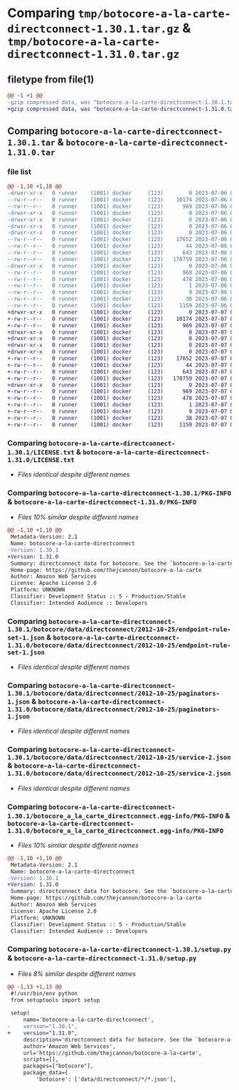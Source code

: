 # Comparing `tmp/botocore-a-la-carte-directconnect-1.30.1.tar.gz` & `tmp/botocore-a-la-carte-directconnect-1.31.0.tar.gz`

## filetype from file(1)

```diff
@@ -1 +1 @@
-gzip compressed data, was "botocore-a-la-carte-directconnect-1.30.1.tar", last modified: Thu Jul  6 01:44:59 2023, max compression
+gzip compressed data, was "botocore-a-la-carte-directconnect-1.31.0.tar", last modified: Fri Jul  7 01:43:49 2023, max compression
```

## Comparing `botocore-a-la-carte-directconnect-1.30.1.tar` & `botocore-a-la-carte-directconnect-1.31.0.tar`

### file list

```diff
@@ -1,18 +1,18 @@
-drwxr-xr-x   0 runner    (1001) docker     (123)        0 2023-07-06 01:44:59.106709 botocore-a-la-carte-directconnect-1.30.1/
--rw-r--r--   0 runner    (1001) docker     (123)    10174 2023-07-06 01:44:58.000000 botocore-a-la-carte-directconnect-1.30.1/LICENSE.txt
--rw-r--r--   0 runner    (1001) docker     (123)      969 2023-07-06 01:44:59.106709 botocore-a-la-carte-directconnect-1.30.1/PKG-INFO
-drwxr-xr-x   0 runner    (1001) docker     (123)        0 2023-07-06 01:44:59.106709 botocore-a-la-carte-directconnect-1.30.1/botocore/
-drwxr-xr-x   0 runner    (1001) docker     (123)        0 2023-07-06 01:44:59.106709 botocore-a-la-carte-directconnect-1.30.1/botocore/data/
-drwxr-xr-x   0 runner    (1001) docker     (123)        0 2023-07-06 01:44:59.106709 botocore-a-la-carte-directconnect-1.30.1/botocore/data/directconnect/
-drwxr-xr-x   0 runner    (1001) docker     (123)        0 2023-07-06 01:44:59.106709 botocore-a-la-carte-directconnect-1.30.1/botocore/data/directconnect/2012-10-25/
--rw-r--r--   0 runner    (1001) docker     (123)    17652 2023-07-06 01:44:40.000000 botocore-a-la-carte-directconnect-1.30.1/botocore/data/directconnect/2012-10-25/endpoint-rule-set-1.json
--rw-r--r--   0 runner    (1001) docker     (123)       44 2023-07-06 01:44:40.000000 botocore-a-la-carte-directconnect-1.30.1/botocore/data/directconnect/2012-10-25/examples-1.json
--rw-r--r--   0 runner    (1001) docker     (123)      643 2023-07-06 01:44:40.000000 botocore-a-la-carte-directconnect-1.30.1/botocore/data/directconnect/2012-10-25/paginators-1.json
--rw-r--r--   0 runner    (1001) docker     (123)   178759 2023-07-06 01:44:40.000000 botocore-a-la-carte-directconnect-1.30.1/botocore/data/directconnect/2012-10-25/service-2.json
-drwxr-xr-x   0 runner    (1001) docker     (123)        0 2023-07-06 01:44:59.106709 botocore-a-la-carte-directconnect-1.30.1/botocore_a_la_carte_directconnect.egg-info/
--rw-r--r--   0 runner    (1001) docker     (123)      969 2023-07-06 01:44:59.000000 botocore-a-la-carte-directconnect-1.30.1/botocore_a_la_carte_directconnect.egg-info/PKG-INFO
--rw-r--r--   0 runner    (1001) docker     (123)      478 2023-07-06 01:44:59.000000 botocore-a-la-carte-directconnect-1.30.1/botocore_a_la_carte_directconnect.egg-info/SOURCES.txt
--rw-r--r--   0 runner    (1001) docker     (123)        1 2023-07-06 01:44:59.000000 botocore-a-la-carte-directconnect-1.30.1/botocore_a_la_carte_directconnect.egg-info/dependency_links.txt
--rw-r--r--   0 runner    (1001) docker     (123)        9 2023-07-06 01:44:59.000000 botocore-a-la-carte-directconnect-1.30.1/botocore_a_la_carte_directconnect.egg-info/top_level.txt
--rw-r--r--   0 runner    (1001) docker     (123)       38 2023-07-06 01:44:59.106709 botocore-a-la-carte-directconnect-1.30.1/setup.cfg
--rw-r--r--   0 runner    (1001) docker     (123)     1159 2023-07-06 01:44:58.000000 botocore-a-la-carte-directconnect-1.30.1/setup.py
+drwxr-xr-x   0 runner    (1001) docker     (123)        0 2023-07-07 01:43:49.531236 botocore-a-la-carte-directconnect-1.31.0/
+-rw-r--r--   0 runner    (1001) docker     (123)    10174 2023-07-07 01:43:49.000000 botocore-a-la-carte-directconnect-1.31.0/LICENSE.txt
+-rw-r--r--   0 runner    (1001) docker     (123)      969 2023-07-07 01:43:49.531236 botocore-a-la-carte-directconnect-1.31.0/PKG-INFO
+drwxr-xr-x   0 runner    (1001) docker     (123)        0 2023-07-07 01:43:49.527236 botocore-a-la-carte-directconnect-1.31.0/botocore/
+drwxr-xr-x   0 runner    (1001) docker     (123)        0 2023-07-07 01:43:49.527236 botocore-a-la-carte-directconnect-1.31.0/botocore/data/
+drwxr-xr-x   0 runner    (1001) docker     (123)        0 2023-07-07 01:43:49.527236 botocore-a-la-carte-directconnect-1.31.0/botocore/data/directconnect/
+drwxr-xr-x   0 runner    (1001) docker     (123)        0 2023-07-07 01:43:49.527236 botocore-a-la-carte-directconnect-1.31.0/botocore/data/directconnect/2012-10-25/
+-rw-r--r--   0 runner    (1001) docker     (123)    17652 2023-07-07 01:43:28.000000 botocore-a-la-carte-directconnect-1.31.0/botocore/data/directconnect/2012-10-25/endpoint-rule-set-1.json
+-rw-r--r--   0 runner    (1001) docker     (123)       44 2023-07-07 01:43:28.000000 botocore-a-la-carte-directconnect-1.31.0/botocore/data/directconnect/2012-10-25/examples-1.json
+-rw-r--r--   0 runner    (1001) docker     (123)      643 2023-07-07 01:43:28.000000 botocore-a-la-carte-directconnect-1.31.0/botocore/data/directconnect/2012-10-25/paginators-1.json
+-rw-r--r--   0 runner    (1001) docker     (123)   178759 2023-07-07 01:43:28.000000 botocore-a-la-carte-directconnect-1.31.0/botocore/data/directconnect/2012-10-25/service-2.json
+drwxr-xr-x   0 runner    (1001) docker     (123)        0 2023-07-07 01:43:49.531236 botocore-a-la-carte-directconnect-1.31.0/botocore_a_la_carte_directconnect.egg-info/
+-rw-r--r--   0 runner    (1001) docker     (123)      969 2023-07-07 01:43:49.000000 botocore-a-la-carte-directconnect-1.31.0/botocore_a_la_carte_directconnect.egg-info/PKG-INFO
+-rw-r--r--   0 runner    (1001) docker     (123)      478 2023-07-07 01:43:49.000000 botocore-a-la-carte-directconnect-1.31.0/botocore_a_la_carte_directconnect.egg-info/SOURCES.txt
+-rw-r--r--   0 runner    (1001) docker     (123)        1 2023-07-07 01:43:49.000000 botocore-a-la-carte-directconnect-1.31.0/botocore_a_la_carte_directconnect.egg-info/dependency_links.txt
+-rw-r--r--   0 runner    (1001) docker     (123)        9 2023-07-07 01:43:49.000000 botocore-a-la-carte-directconnect-1.31.0/botocore_a_la_carte_directconnect.egg-info/top_level.txt
+-rw-r--r--   0 runner    (1001) docker     (123)       38 2023-07-07 01:43:49.531236 botocore-a-la-carte-directconnect-1.31.0/setup.cfg
+-rw-r--r--   0 runner    (1001) docker     (123)     1159 2023-07-07 01:43:49.000000 botocore-a-la-carte-directconnect-1.31.0/setup.py
```

### Comparing `botocore-a-la-carte-directconnect-1.30.1/LICENSE.txt` & `botocore-a-la-carte-directconnect-1.31.0/LICENSE.txt`

 * *Files identical despite different names*

### Comparing `botocore-a-la-carte-directconnect-1.30.1/PKG-INFO` & `botocore-a-la-carte-directconnect-1.31.0/PKG-INFO`

 * *Files 10% similar despite different names*

```diff
@@ -1,10 +1,10 @@
 Metadata-Version: 2.1
 Name: botocore-a-la-carte-directconnect
-Version: 1.30.1
+Version: 1.31.0
 Summary: directconnect data for botocore. See the `botocore-a-la-carte` package for more info.
 Home-page: https://github.com/thejcannon/botocore-a-la-carte
 Author: Amazon Web Services
 License: Apache License 2.0
 Platform: UNKNOWN
 Classifier: Development Status :: 5 - Production/Stable
 Classifier: Intended Audience :: Developers
```

### Comparing `botocore-a-la-carte-directconnect-1.30.1/botocore/data/directconnect/2012-10-25/endpoint-rule-set-1.json` & `botocore-a-la-carte-directconnect-1.31.0/botocore/data/directconnect/2012-10-25/endpoint-rule-set-1.json`

 * *Files identical despite different names*

### Comparing `botocore-a-la-carte-directconnect-1.30.1/botocore/data/directconnect/2012-10-25/paginators-1.json` & `botocore-a-la-carte-directconnect-1.31.0/botocore/data/directconnect/2012-10-25/paginators-1.json`

 * *Files identical despite different names*

### Comparing `botocore-a-la-carte-directconnect-1.30.1/botocore/data/directconnect/2012-10-25/service-2.json` & `botocore-a-la-carte-directconnect-1.31.0/botocore/data/directconnect/2012-10-25/service-2.json`

 * *Files identical despite different names*

### Comparing `botocore-a-la-carte-directconnect-1.30.1/botocore_a_la_carte_directconnect.egg-info/PKG-INFO` & `botocore-a-la-carte-directconnect-1.31.0/botocore_a_la_carte_directconnect.egg-info/PKG-INFO`

 * *Files 10% similar despite different names*

```diff
@@ -1,10 +1,10 @@
 Metadata-Version: 2.1
 Name: botocore-a-la-carte-directconnect
-Version: 1.30.1
+Version: 1.31.0
 Summary: directconnect data for botocore. See the `botocore-a-la-carte` package for more info.
 Home-page: https://github.com/thejcannon/botocore-a-la-carte
 Author: Amazon Web Services
 License: Apache License 2.0
 Platform: UNKNOWN
 Classifier: Development Status :: 5 - Production/Stable
 Classifier: Intended Audience :: Developers
```

### Comparing `botocore-a-la-carte-directconnect-1.30.1/setup.py` & `botocore-a-la-carte-directconnect-1.31.0/setup.py`

 * *Files 8% similar despite different names*

```diff
@@ -1,13 +1,13 @@
 #!/usr/bin/env python
 from setuptools import setup
 
 setup(
     name='botocore-a-la-carte-directconnect',
-    version="1.30.1",
+    version="1.31.0",
     description='directconnect data for botocore. See the `botocore-a-la-carte` package for more info.',
     author='Amazon Web Services',
     url='https://github.com/thejcannon/botocore-a-la-carte',
     scripts=[],
     packages=["botocore"],
     package_data={
         'botocore': ['data/directconnect/*/*.json'],
```

